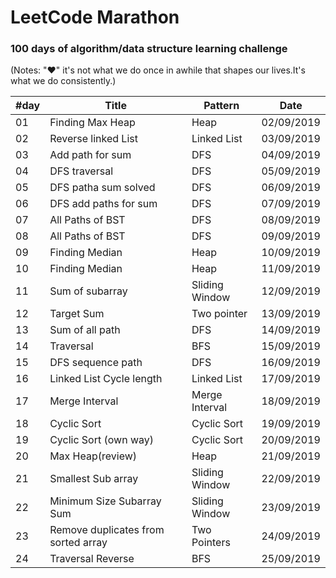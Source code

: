 LeetCode Marathon
================

### 100 days of algorithm/data structure learning challenge 

(Notes: "&hearts;" it's not what we do once in awhile that shapes our lives.It's what we do consistently.)

| #day | Title | Pattern | Date |
|---| ----- | -------- | ---------- |
|01|Finding Max Heap | Heap |02/09/2019|
|02|Reverse linked List | Linked List |03/09/2019|
|03|Add path for sum | DFS |04/09/2019|
|04|DFS traversal | DFS |05/09/2019
|05|DFS patha sum solved| DFS|06/09/2019
|06|DFS add paths for sum | DFS|07/09/2019
|07|All Paths of BST | DFS | 08/09/2019
|08|All Paths of BST | DFS | 09/09/2019
|09|Finding Median | Heap |10/09/2019
|10|Finding Median| Heap|11/09/2019
|11|Sum of subarray | Sliding Window|12/09/2019
|12|Target Sum | Two pointer|13/09/2019
|13|Sum of all path | DFS|14/09/2019
|14|Traversal|BFS|15/09/2019
|15|DFS sequence path |DFS| 16/09/2019
|16|Linked List Cycle length|Linked List|17/09/2019
|17|Merge Interval| Merge Interval|18/09/2019
|18|Cyclic Sort | Cyclic Sort| 19/09/2019
|19|Cyclic Sort (own way)| Cyclic Sort| 20/09/2019
|20|Max Heap(review)| Heap|21/09/2019
|21|Smallest Sub array|Sliding Window|22/09/2019
|22| Minimum Size Subarray Sum|Sliding Window|23/09/2019
|23| Remove duplicates from sorted array|Two Pointers|24/09/2019
|24| Traversal Reverse|BFS|25/09/2019
